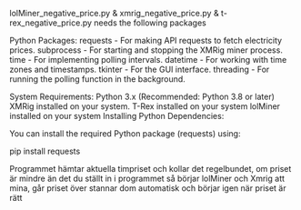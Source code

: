 lolMiner_negative_price.py & xmrig_negative_price.py &  t-rex_negative_price.py needs the following packages

Python Packages:
requests - For making API requests to fetch electricity prices.
subprocess - For starting and stopping the XMRig miner process.
time - For implementing polling intervals.
datetime - For working with time zones and timestamps.
tkinter - For the GUI interface.
threading - For running the polling function in the background.

System Requirements:
Python 3.x (Recommended: Python 3.8 or later)
XMRig installed on your system.
T-Rex installed on your system
lolMiner installed on your system
Installing Python Dependencies:

You can install the required Python package (requests) using:

pip install requests

Programmet hämtar aktuella timpriset och kollar det regelbundet, om priset är mindre än det
du ställt in i programmet så börjar lolMiner och Xmrig att mina, går priset över stannar
dom automatisk och börjar igen när priset är rätt
